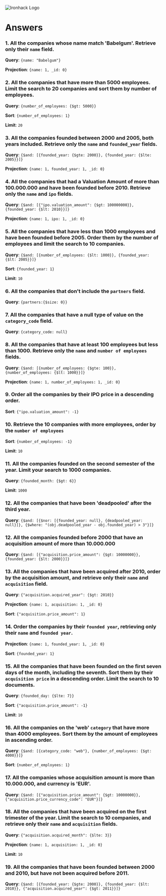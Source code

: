 ![Ironhack Logo](https://i.imgur.com/1QgrNNw.png)

# Answers

### 1. All the companies whose name match 'Babelgum'. Retrieve only their `name` field.
**Query**: `{name: "Babelgum"}`

**Projection**: `{name: 1, _id: 0}`


### 2. All the companies that have more than 5000 employees. Limit the search to 20 companies and sort them by **number of employees**.
**Query**: `{number_of_employees: {$gt: 5000}}`

**Sort**: `{number_of_employees: 1}`

**Limit**: `20`

### 3. All the companies founded between 2000 and 2005, both years included. Retrieve only the `name` and `founded_year` fields.
**Query**: `{$and: [{founded_year: {$gte: 2000}}, {founded_year: {$lte: 2005}}]}`

**Projection**: `{name: 1, founded_year: 1, _id: 0}`

### 4. All the companies that had a Valuation Amount of more than 100.000.000 and have been founded before 2010. Retrieve only the `name` and `ipo` fields.

**Query**: `{$and: [{"ipo.valuation_amount": {$gt: 100000000}}, {founded_year: {$lt: 2010}}]}`

**Projection**: `{name: 1, ipo: 1, _id: 0}`

### 5. All the companies that have less than 1000 employees and have been founded before 2005. Order them by the number of employees and limit the search to 10 companies.

**Query**: `{$and: [{number_of_employees: {$lt: 1000}}, {founded_year: {$lt: 2005}}]}`

**Sort**: `{founded_year: 1}`

**Limit**: `10` 

### 6. All the companies that don't include the `partners` field.
**Query**: `{partners:{$size: 0}}`

### 7. All the companies that have a null type of value on the `category_code` field.

**Query**: `{category_code: null}`

### 8. All the companies that have at least 100 employees but less than 1000. Retrieve only the `name` and `number of employees` fields.

**Query**: `{$and: [{number_of_employees: {$gte: 100}}, {number_of_employees: {$lt: 1000}}]}`

**Projection**: `{name: 1, number_of_employees: 1, _id: 0}`

### 9. Order all the companies by their IPO price in a descending order.
**Sort**: `{"ipo.valuation_amount": -1}`

### 10. Retrieve the 10 companies with more employees, order by the `number of employees`
**Sort**: `{number_of_employees: -1}`

**Limit**: `10`

### 11. All the companies founded on the second semester of the year. Limit your search to 1000 companies.
**Query**: `{founded_month: {$gt: 6}}`

**Limit**: `1000`

### 12. All the companies that have been 'deadpooled' after the third year.
**Query**: `{$and: [{$nor: [{founded_year: null}, {deadpooled_year: null}]}, {$where: "(obj.deadpooled_year - obj.founded_year) > 3"}]}`

### 12. All the companies founded before 2000 that have an acquisition amount of more than 10.000.000
**Query**: `{$and: [{"acquisition.price_amount": {$gt: 10000000}}, {founded_year: {$lt: 2000}}]}`

### 13. All the companies that have been acquired after 2010, order by the acquisition amount, and retrieve only their `name` and `acquisition` field.
**Query**: `{"acquisition.acquired_year": {$gt: 2010}}`

**Projection**: `{name: 1, acquisition: 1, _id: 0}`

**Sort**: `{"acquisition.price_amount": 1}`

### 14. Order the companies by their `founded year`, retrieving only their `name` and `founded year`.
**Projection**: `{name: 1, founded_year: 1, _id: 0}`

**Sort**: `{founded_year: 1}`

### 15. All the companies that have been founded on the first seven days of the month, including the seventh. Sort them by their `acquisition price` in a descending order. Limit the search to 10 documents.
**Query**: `{founded_day: {$lte: 7}}`

**Sort**: `{"acquisition.price_amount": -1}`

**Limit**: `10`

### 16. All the companies on the 'web' `category` that have more than 4000 employees. Sort them by the amount of employees in ascending order.
**Query**: `{$and: [{category_code: "web"}, {number_of_employees: {$gt: 4000}}]}`

**Sort**: `{number_of_employees: 1}`

### 17. All the companies whose acquisition amount is more than 10.000.000, and currency is 'EUR'.
**Query**: `{$and: [{"acquisition.price_amount": {$gt: 10000000}}, {"acquisition.price_currency_code": "EUR"}]}`

### 18. All the companies that have been acquired on the first trimester of the year. Limit the search to 10 companies, and retrieve only their `name` and `acquisition` fields.
**Query**: `{"acquisition.acquired_month": {$lte: 3}}`

**Projection**: `{name: 1, acquisition: 1, _id: 0}`

**Limit**: `10`

### 19. All the companies that have been founded between 2000 and 2010, but have not been acquired before 2011.
**Query**: `{$and: [{founded_year: {$gte: 2000}}, {founded_year: {$lt: 2010}}, {"acquisition.acquired_year": {$gt: 2011}}]}`